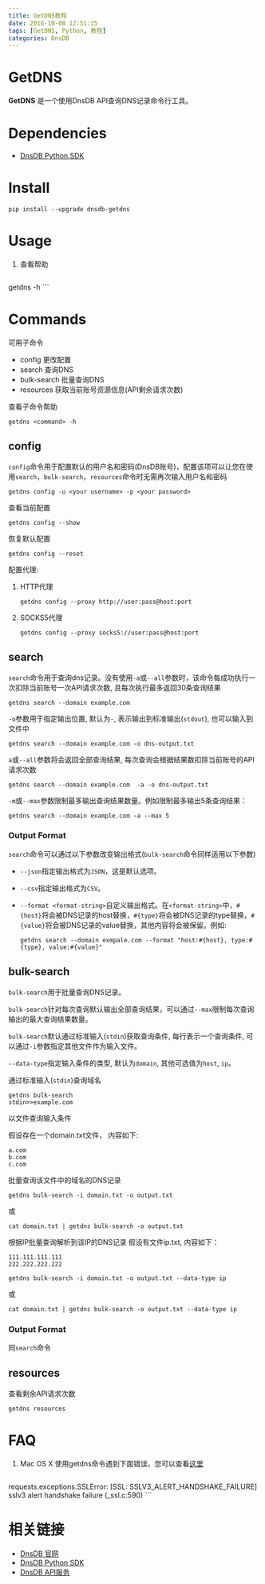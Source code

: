 ```yaml
---
title: GetDNS教程
date: 2016-10-08 12:51:15
tags: [GetDNS, Python, 教程]
categories: DnsDB
---
```


# GetDNS

**GetDNS** 是一个使用DnsDB API查询DNS记录命令行工具。

# Dependencies

* [DnsDB Python SDK](https://pysdk.dnsdb.io)

# Install

```shell
pip install --upgrade dnsdb-getdns
```

# Usage

1. 查看帮助

    ```shell
getdns -h
    ```

# Commands

可用子命令

* config 更改配置
* search 查询DNS
* bulk-search 批量查询DNS
* resources 获取当前账号资源信息(API剩余请求次数)

查看子命令帮助

```shell
getdns <command> -h
```

## config

`config`命令用于配置默认的用户名和密码(DnsDB账号)，配置该项可以让您在使用`search`，`bulk-search`，`resources`命令时无需再次输入用户名和密码

```shell
getdns config -u <your username> -p <your password>
```

查看当前配置

```shell
getdns config --show
```

恢复默认配置

```shell
getdns config --reset
```

配置代理:

1. HTTP代理

    ```shell
    getdns config --proxy http://user:pass@host:port
    ```

2. SOCKS5代理

    ```shell
    getdns config --proxy socks5://user:pass@host:port
    ```

## search

`search`命令用于查询dns记录。没有使用`-a`或`--all`参数时，该命令每成功执行一次扣除当前账号一次API请求次数,  且每次执行最多返回30条查询结果

```shell
getdns search --domain example.com
```

`-o`参数用于指定输出位置, 默认为`-`, 表示输出到标准输出(`stdout`), 也可以输入到文件中

```shell
getdns search --domain example.com -o dns-output.txt
```

`a`或`--all`参数将会返回全部查询结果, 每次查询会根据结果数扣除当前账号的API请求次数

```shell
getdns search --domain example.com  -a -o dns-output.txt
```

`-m`或`--max`参数限制最多输出查询结果数量。例如限制最多输出5条查询结果：

```shell
getdns search --domain example.com -a --max 5
```

### Output Format

`search`命令可以通过以下参数改变输出格式(`bulk-search`命令同样适用以下参数)

* `--json`指定输出格式为`JSON`，这是默认选项。
* `--csv`指定输出格式为`CSV`。
* `--format <format-string>`自定义输出格式。在`<format-string>`中，`#{host}`将会被DNS记录的host替换，`#{type}`将会被DNS记录的type替换，`#{value}`将会被DNS记录的value替换，其他内容将会被保留。例如:
    
    ```shell
    getdns search --domain exmpale.com --format "host:#{host}, type:#{type}, value:#{value}"
    ```

## bulk-search

`bulk-search`用于批量查询DNS记录。

`bulk-search`针对每次查询默认输出全部查询结果，可以通过`--max`限制每次查询输出的最大查询结果数量。

`bulk-search`默认通过标准输入(`stdin`)获取查询条件, 每行表示一个查询条件, 可以通过`-i`参数指定其他文件作为输入文件。

`--data-type`指定输入条件的类型, 默认为`domain`, 其他可选值为`host`, `ip`。

通过标准输入(`stdin`)查询域名

```shell
getdns bulk-search
stdin>>example.com
```

以文件查询输入条件

假设存在一个domain.txt文件， 内容如下:

```
a.com
b.com
c.com
```

批量查询该文件中的域名的DNS记录

```shell
getdns bulk-search -i domain.txt -o output.txt
```
或

```shell
cat domain.txt | getdns bulk-search -o output.txt
```

根据IP批量查询解析到该IP的DNS记录
假设有文件ip.txt, 内容如下：
```
111.111.111.111
222.222.222.222
```

```shell
getdns bulk-search -i domain.txt -o output.txt --data-type ip
```
或

```shell
cat domain.txt | getdns bulk-search -o output.txt --data-type ip
```

### Output Format

同`search`命令

## resources

查看剩余API请求次数

```shell
getdns resources
```

# FAQ

1. Mac OS X 使用getdns命令遇到下面错误，您可以查看[这里](https://github.com/dnsdb-team/dnsdb-python-sdk/wiki/Tutorials#%E5%AE%89%E8%A3%85%E5%88%B0mac-os-x)

    ```shell
requests.exceptions.SSLError: [SSL: SSLV3_ALERT_HANDSHAKE_FAILURE] sslv3 alert handshake failure (_ssl.c:590)
    ```

# 相关链接

* [DnsDB 官网](https://dnsdb.io)
* [DnsDB Python SDK](https://pysdk.dnsdb.io)
* [DnsDB API服务](https://dnsdb.io/apiservice)

